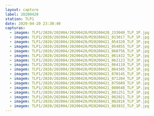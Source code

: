 ```yaml
---
layout: capture
label: 20200420
station: TLP1
date: 2020-04-20 23:30:40
capturas:
  - imagem: TLP1/2020/202004/20200420/M20200420_233040_TLP_1P.jpg
  - imagem: TLP1/2020/202004/20200420/M20200421_013017_TLP_1P.jpg
  - imagem: TLP1/2020/202004/20200420/M20200421_054320_TLP_1P.jpg
  - imagem: TLP1/2020/202004/20200420/M20200421_054855_TLP_1P.jpg
  - imagem: TLP1/2020/202004/20200420/M20200421_060756_TLP_1P.jpg
  - imagem: TLP1/2020/202004/20200420/M20200421_061432_TLP_1P.jpg
  - imagem: TLP1/2020/202004/20200420/M20200421_062123_TLP_1P.jpg
  - imagem: TLP1/2020/202004/20200420/M20200421_064110_TLP_1P.jpg
  - imagem: TLP1/2020/202004/20200420/M20200421_064345_TLP_1P.jpg
  - imagem: TLP1/2020/202004/20200420/M20200421_070145_TLP_1P.jpg
  - imagem: TLP1/2020/202004/20200420/M20200421_071204_TLP_1P.jpg
  - imagem: TLP1/2020/202004/20200420/M20200421_075609_TLP_1P.jpg
  - imagem: TLP1/2020/202004/20200420/M20200421_080648_TLP_1P.jpg
  - imagem: TLP1/2020/202004/20200420/M20200421_081251_TLP_1P.jpg
  - imagem: TLP1/2020/202004/20200420/M20200421_082021_TLP_1P.jpg
  - imagem: TLP1/2020/202004/20200420/M20200421_082816_TLP_1P.jpg
  - imagem: TLP1/2020/202004/20200420/M20200421_083832_TLP_1P.jpg
---
```

